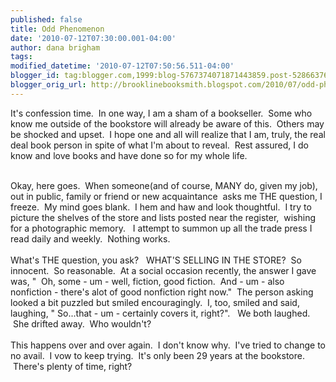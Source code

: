 ```yaml
---
published: false
title: Odd Phenomenon
date: '2010-07-12T07:30:00.001-04:00'
author: dana brigham
tags: 
modified_datetime: '2010-07-12T07:50:56.511-04:00'
blogger_id: tag:blogger.com,1999:blog-5767374071871443859.post-5286637695971896010
blogger_orig_url: http://brooklinebooksmith.blogspot.com/2010/07/odd-phenomenon.html
---
```


It's confession time.  In one way, I am a sham of a bookseller.  Some who know me outside of the bookstore will already be aware of this.  Others may be shocked and upset.  I hope one and all will realize that I am, truly, the real deal book person in spite of what I'm about to reveal.  Rest assured, I do know and love books and have done so for my whole life.<div><br /></div><div>Okay, here goes.  When someone(and of course, MANY do, given my job), out in public, family or friend or new acquaintance  asks me THE question, I freeze.  My mind goes blank.  I hem and haw and look thoughtful.  I try to picture the shelves of the store and lists posted near the register,  wishing for a photographic memory.   I attempt to summon up all the trade press I read daily and weekly.  Nothing works.</div><div><br /></div><div>What's THE question, you ask?   WHAT'S SELLING IN THE STORE?  So innocent.  So reasonable.  At a social occasion recently, the answer I gave was, "  Oh, some - um - well, fiction, good fiction.  And - um - also nonfiction - there's alot of good nonfiction right now."  The person asking looked a bit puzzled but smiled encouragingly.  I, too, smiled and said, laughing, " So...that - um - certainly covers it, right?".   We both laughed.  She drifted away.  Who wouldn't? </div><div><br /></div><div>This happens over and over again.  I don't know why.  I've tried to change to no avail.  I vow to keep trying.  It's only been 29 years at the bookstore.  There's plenty of time, right?</div>